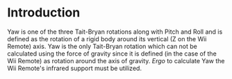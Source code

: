 # Introduction #

Yaw is one of the three Tait-Bryan rotations along with Pitch and Roll and is defined as the rotation of a rigid body around its vertical (Z on the Wii Remote) axis. Yaw is the only Tait-Bryan rotation which can not be calculated using the force of gravity since it is defined (in the case of the Wii Remote) as rotation around the axis of gravity. _Ergo_ to calculate Yaw the Wii Remote's infrared support must be utilized.